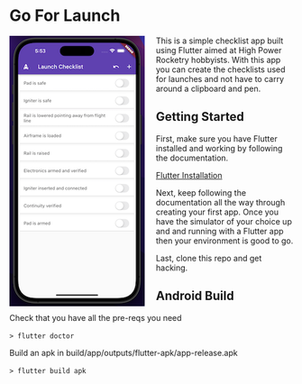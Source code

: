 # Go For Launch

<img align="left" src="screenshot.png" style="margin-right:20px"/>
This is a simple checklist app built using Flutter aimed at High Power Rocketry hobbyists. With this app you can create the checklists used for launches and not have to carry around a clipboard and pen.

## Getting Started

First, make sure you have Flutter installed and working by following the documentation. 

[Flutter Installation](https://docs.flutter.dev/get-started/install)

Next, keep following the documentation all the way through creating your first app. Once you have the simulator of your choice up and and running with a Flutter app then your environment is good to go.

Last, clone this repo and get hacking.

## Android Build

Check that you have all the pre-reqs you need 

`> flutter doctor`

Build an apk in build/app/outputs/flutter-apk/app-release.apk

`> flutter build apk`


